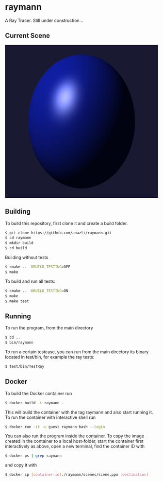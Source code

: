 # raymann
A Ray Tracer. 
Still under construction...

Current Scene
-------------
![alt text](https://github.com/anazli/raymann/blob/main/scenes/scene.jpg?raw=true)

Building
--------
To build this repository, first clone it and create a build folder.
```bash
$ git clone https://github.com/anazli/raymann.git
$ cd raymann
$ mkdir build
$ cd build
```
Building without tests
```bash
$ cmake .. -DBUILD_TESTING=OFF
$ make
```
To build and run all tests:
```bash
$ cmake .. -DBUILD_TESTING=ON
$ make
$ make test
```
Running
-------
To run the program, from the main directory
```bash
$ cd ..
$ bin/raymann
```

To run a certain testcase, you can run from the main directory its binary located in test/bin, for example the ray tests:
```bash
$ test/bin/TestRay
```

Docker
------
To build the Docker container run
```bash
$ docker build -t raymann .
```
This will build the container with the tag raymann and also start running it. 
To run the container with interactive shell run
```bash
$ docker run -it -u guest raymann bash --login
```
You can also run the program inside the container.
To copy the image created in the container to a local host-folder, start the container first interactively as above,
open a new terminal, find the container ID with
```bash
$ docker ps | grep raymann
```
and copy it with
```bash
$ docker cp [container-id]:/raymann/scenes/scene.ppm [destination]
```
